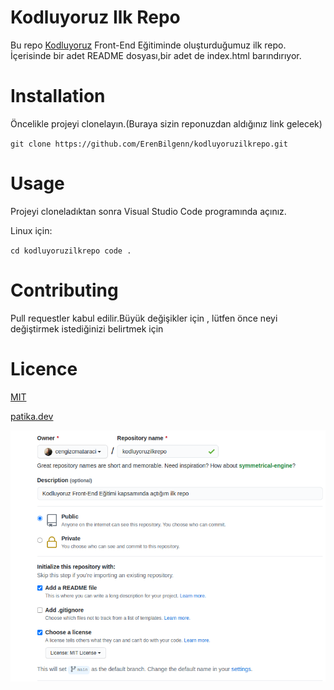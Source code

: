 # Kodluyoruz Ilk Repo

Bu repo [Kodluyoruz](https://kodluyoruz.org/) Front-End Eğitiminde oluşturduğumuz ilk repo. İçerisinde bir adet README dosyası,bir adet de index.html barındırıyor. 

# Installation 

Öncelikle projeyi clonelayın.(Buraya sizin reponuzdan aldığınız link gelecek)

``
git clone https://github.com/ErenBilgenn/kodluyoruzilkrepo.git
``

# Usage
Projeyi cloneladıktan sonra Visual Studio Code programında açınız.

Linux için:

``
cd kodluyoruzilkrepo
code .
``

# Contributing

Pull requestler kabul edilir.Büyük değişikler için , lütfen önce neyi değiştirmek istediğinizi belirtmek için

# Licence

[MIT](choosealicense.com/licenses/mit/)

[patika.dev](https://www.patika.dev/tr)

![](https://raw.githubusercontent.com/Kodluyoruz/taskforce/main/git/odev1/figures/github.png)









